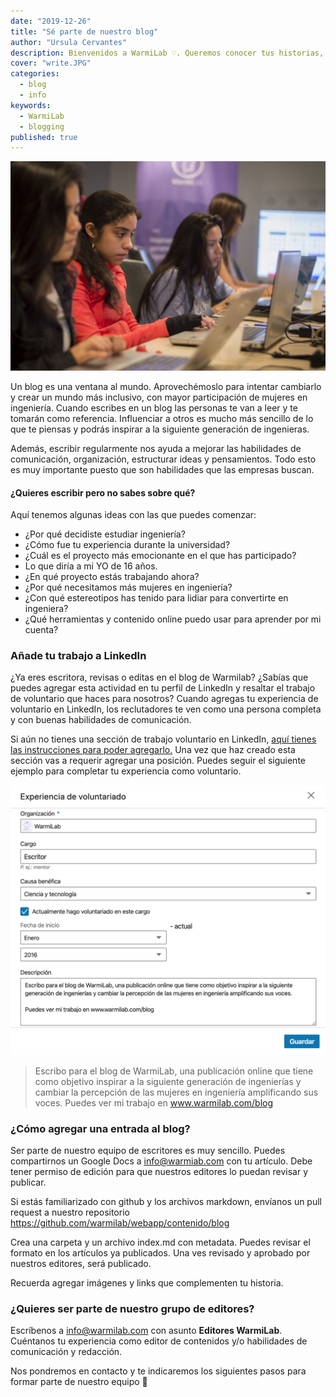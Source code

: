 ```yaml
---
date: "2019-12-26"
title: "Sé parte de nuestro blog"
author: "Ursula Cervantes"
description: Bienvenidos a WarmiLab ♡. Queremos conocer tus historias, tus experiencias y tu perspectiva del mundo de la ingeniería. ¡Inspiremos a la siguiente generación de ingenieras juntos!
cover: "write.JPG"
categories:
  - blog
  - info
keywords:
  - WarmiLab
  - blogging
published: true
---
```


![Niñas del programa WarmiLab](./write.JPG "Niñas del programa WarmiLab")


Un blog es una ventana al mundo. Aprovechémoslo para intentar cambiarlo y crear un mundo más inclusivo, con mayor participación de mujeres en ingeniería. Cuando escribes en un blog las personas te van a leer y te tomarán como referencia. Influenciar a otros es mucho más sencillo de lo que te piensas y podrás inspirar a la siguiente generación de ingenieras.


Además, escribir regularmente nos ayuda a mejorar las habilidades de comunicación, organización, estructurar ideas y pensamientos. Todo esto es muy importante puesto que son habilidades que las empresas buscan.

#### ¿Quieres escribir pero no sabes sobre qué?

Aquí tenemos algunas ideas con las que puedes comenzar:

* ¿Por qué decidiste estudiar ingeniería?
* ¿Cómo fue tu experiencia durante la universidad?
* ¿Cuál es el proyecto más emocionante en el que has participado?
* Lo que diría a mi YO de 16 años.
* ¿En qué proyecto estás trabajando ahora?
* ¿Por qué necesitamos más mujeres en ingeniería?
* ¿Con qué estereotipos has tenido para lidiar para convertirte en ingeniera?
* ¿Qué herramientas y contenido online puedo usar para aprender por mi cuenta?

### Añade tu trabajo a LinkedIn

¿Ya eres escritora, revisas o editas en el blog de Warmilab? ¿Sabías que puedes agregar esta actividad en tu perfil de LinkedIn y resaltar el trabajo de voluntario que haces para nosotros? Cuando agregas tu experiencia de voluntario en LinkedIn, los reclutadores te ven como una persona completa y con buenas habilidades de comunicación.

Si aún no tienes una sección de trabajo voluntario en LinkedIn, [aquí tienes las instrucciones para poder agregarlo.](https://www.linkedin.com/help/linkedin/answer/1284?query=add%20volunteer%20work) Una vez que haz creado esta sección vas a requerir agregar una posición. Puedes seguir el siguiente ejemplo para completar tu experiencia como voluntario.

![](./linkedin.png "Ejemplo de experiencia como voluntario en LinkedIn")

> Escribo para el blog de WarmiLab, una publicación online que tiene como objetivo inspirar a la siguiente generación de ingenierías y cambiar la percepción de las mujeres en ingeniería amplificando sus voces.
> Puedes ver mi trabajo en www.warmilab.com/blog


### ¿Cómo agregar una entrada al blog?

Ser parte de nuestro equipo de escritores es muy sencillo. Puedes compartirnos un Google Docs a info@warmiab.com con tu artículo. Debe tener permiso de edición para que nuestros editores lo puedan revisar y publicar.

Si estás familiarizado con github y los archivos markdown, envíanos un pull request a nuestro repositorio https://github.com/warmilab/webapp/contenido/blog

Crea una carpeta y un archivo index.md con metadata. Puedes revisar el formato en los artículos ya publicados. Una ves revisado y aprobado por nuestros editores, será publicado.

Recuerda agregar imágenes y links que complementen tu historia.

### ¿Quieres ser parte de nuestro grupo de editores?

Escríbenos a info@warmilab.com con asunto **Editores WarmiLab**. Cuéntanos tu experiencia como editor de contenidos y/o habilidades de comunicación y redacción.

Nos pondremos en contacto y te indicaremos los siguientes pasos para formar parte de nuestro equipo 🤗
